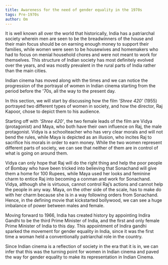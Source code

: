 ```yaml
---
title: Awareness for the need of gender equality in the 1970s
tags: Pre-1970s
author: Om
---
```


It is well known all over the world that historically, India has a patriarchal society wherein men are seen to be the breadwinners of the house and their main focus should be on earning enough money to support their families, while women were seen to be housewives and homemakers who had to focus on menial household chores and were not meant to work for themselves. This structure of Indian society has most definitely evolved over the years, and was mostly prevalent in the rural parts of India rather than the main cities.

Indian cinema has moved along with the times and we can notice the progression of the portrayal of women in Indian cinema starting from the period before the '70s, all the way to the present day.

In this section, we will start by discussing how the film *‘Shree 420’* (1955)  portrayed two different types of women in society, and how the director, Raj Kapoor, chose to depict them to his audience.

Starting off with *‘Shree 420’*, the two female leads of the film are Vidya (protagonist) and Maya, who both have their own influence on Raj, the male protagonist. Vidya is a schoolteacher who has very clear morals and will not bend the rules, while Maya is depicted as an illusion, who incites Raj to sacrifice his morals in order to earn money. While the two women represent different parts of society, we can see that neither of them are in control of what is going on around them.

Vidya can only hope that Raj will do the right thing and help the poor people of Bombay who have been tricked into believing that Sonachand will give them a home for 100 Rupees, while Maya used her looks and feminine charm to entice Raj into becoming a conman and work for Sonachand. Vidya, although she is virtuous, cannot control Raj’s actions and cannot help the people in any way. Maya, on the other side of the scale, has to make do with her charm because she is in a way following orders from Sonachand. Hence, in the defining movie that kickstarted bollywood, we can see a huge imbalance of power between males and female.

Moving forward to 1966, India has created history by appointing Indira Gandhi to be the third Prime Minister of India, and the first and only female Prime Minister of India to this day. This appointment of Indira gandhi sparked the movement for gender equality in India, since it was the first time a woman held a conventionally patriarchal role in the country.

Since Indian cinema is a reflection of society in the era that it is in, we can infer that this was the turning point for women in Indian cinema and paved the way for gender equality to make its representation in Indian Cinema.

<!--more-->